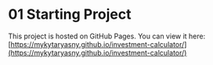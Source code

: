 # 01 Starting Project

This project is hosted on GitHub Pages. You can view it here:
[https://mykytaryasny.github.io/investment-calculator/](https://mykytaryasny.github.io/investment-calculator/)
